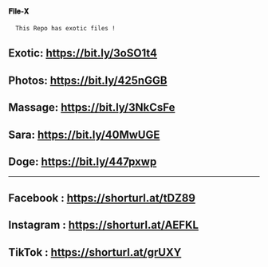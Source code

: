 
#### 𝐅𝐢𝐥𝐞-𝐗 
```bash
  𝚃𝚑𝚒𝚜 𝚁𝚎𝚙𝚘 𝚑𝚊𝚜 𝚎𝚡𝚘𝚝𝚒𝚌 𝚏𝚒𝚕𝚎𝚜 !
```
## Exotic: https://bit.ly/3oSO1t4

## Photos: https://bit.ly/425nGGB

## Massage: https://bit.ly/3NkCsFe

## Sara: https://bit.ly/40MwUGE

## Doge: https://bit.ly/447pxwp

_____________________________________
## Facebook : https://shorturl.at/tDZ89

## Instagram : https://shorturl.at/AEFKL

## TikTok : https://shorturl.at/grUXY

